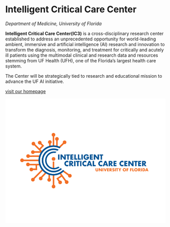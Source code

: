 # Intelligent Critical Care Center
*Department of Medicine, University of Florida*

**Intelligent Critical Care Center(IC3)** is a cross-disciplinary research center established to address an unprecedented opportunity for world-leading ambient, immersive and artificial intelligence (AI) research and innovation to transform the diagnosis, monitoring, and treatment for critically and acutely ill patients using the multimodal clinical and research data and resources stemming from UF Health
(UFH), one of the Florida’s largest health care system.

The Center will be strategically tied to research and educational mission to advance the UF AI initiative. 

[visit our homepage](ic3.center.ufl.edu)

![](<assets/IC3-NEW-blue-and-orange.png>)